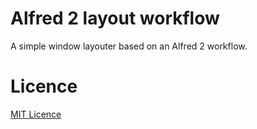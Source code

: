 Alfred 2 layout workflow
========================

A simple window layouter based on an Alfred 2 workflow.

# Licence

[MIT Licence](http://opensource.org/licenses/MIT)

